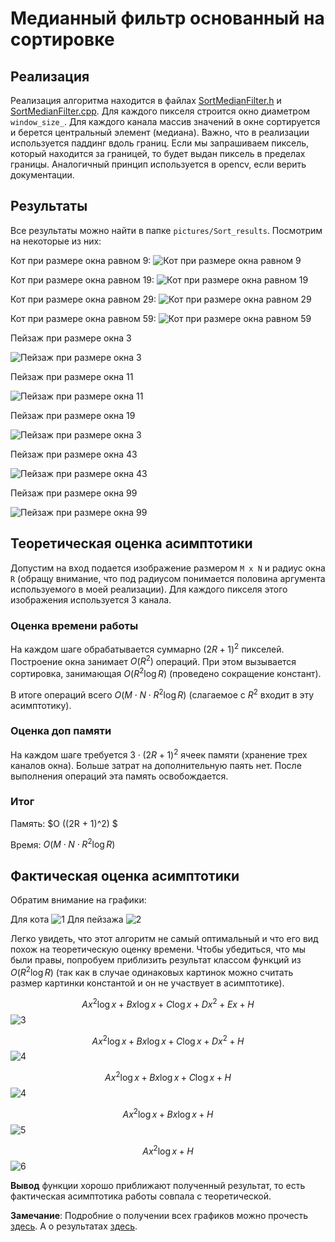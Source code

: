 # Медианный фильтр основанный на сортировке

## Реализация

Реализация алгоритма находится в файлах [SortMedianFilter.h](../include/Filters/SortMedianFilter.h) и [SortMedianFilter.сpp](../include/Filters/SortMedianFilter.cpp). Для каждого пикселя строится окно диаметром `window_size_`. Для каждого канала массив значений в окне сортируется и берется центральный элемент (медиана). Важно, что в реализации используется паддинг вдоль границ. Если мы запрашиваем пиксель, который находится за границей, то будет выдан пиксель в пределах границы. Аналогичный принцип используется в opencv, если верить документации.

## Результаты

Все результаты можно найти в папке `pictures/Sort_results`. Посмотрим на некоторые из них:

Кот при размере окна равном 9:
![Кот при размере окна равном 9](../pictures/Sort_results/Cat_picture_9.jpeg)

Кот при размере окна равном 19:
![Кот при размере окна равном 19](../pictures/Sort_results/Cat_picture_19.jpeg)

Кот при размере окна равном 29:
![Кот при размере окна равном 29](../pictures/Sort_results/Cat_picture_29.jpeg)

Кот при размере окна равном 59:
![Кот при размере окна равном 59](../pictures/Sort_results/Cat_picture_59.jpeg)

Пейзаж при размере окна 3

![Пейзаж при размере окна 3](../pictures/Sort_results/Landscape_3.jpeg)

Пейзаж при размере окна 11

![Пейзаж при размере окна 11](../pictures/Sort_results/Landscape_11.jpeg)

Пейзаж при размере окна 19

![Пейзаж при размере окна 3](../pictures/Sort_results/Landscape_19.jpeg)

Пейзаж при размере окна 43

![Пейзаж при размере окна 43](../pictures/Sort_results/Landscape_43.jpeg)

Пейзаж при размере окна 99

![Пейзаж при размере окна 99](../pictures/Sort_results/Landscape_99.jpeg)



## Теоретическая оценка асимптотики

Допустим на вход подается изображение размером `M x N` и радиус окна `R` (обращу внимание, что под радиусом понимается половина аргумента используемого в моей реализации). Для каждого пикселя этого изображения используется 3 канала. 

### Оценка времени работы

На каждом шаге обрабатывается суммарно $(2R + 1)^2$ пикселей. Построение окна занимает $O(R^2)$ операций. При этом вызывается сортировка, занимающая $O(R^2 \log R)$ (проведено сокращение констант).

В итоге операций всего $O(M\cdot N \cdot R^2 \log R)$ (слагаемое с $R^2$ входит в эту асимптотику).

### Оценка доп памяти
На каждом шаге требуется $3 \cdot (2R + 1)^2$ ячеек памяти (хранение трех каналов окна). Больше затрат на дополнительную паять нет. После выполнения операций эта память освобождается.

### Итог
Память: $O ((2R + 1)^2) $

Время: $O(M\cdot N \cdot R^2 \log R)$ 

## Фактическая оценка асимптотики

Обратим внимание на графики:

Для кота
![1](../tests_results/plots/cat.jpg)
Для пейзажа
![2](../tests_results/plots/landscape.jpg)

Легко увидеть, что этот алгоритм не самый оптимальный и что его вид похож на теоретическую оценку времени. Чтобы убедиться, что мы были правы, попробуем приблизить результат классом функций из $O(R^2 \log R)$ (так как в случае одинаковых картинок можно считать размер картинки константой и он не участвует в асимптотике).


$$Ax^2 \log x + Bx\log x + C\log x + D x^2 + Ex + H$$
![3](../tests_results/plots/Sort_land_approx_1.jpg)

$$Ax^2 \log x + Bx\log x + C\log x + D x^2 + H$$
![4](../tests_results/plots/Sort_land_approx_2.jpg)

$$Ax^2 \log x + Bx\log x + C\log x + H$$
![4](../tests_results/plots/Sort_land_approx_3.jpg)

$$Ax^2 \log x + Bx\log x + H$$
![5](../tests_results/plots/Sort_land_approx_4.jpg)

$$Ax^2 \log x + H$$
![6](../tests_results/plots/Sort_land_approx_5.jpg)

**Вывод** функции хорошо приближают полученный результат, то есть фактическая асимптотика работы совпала с теоретической.

__Замечание__: Подробние о получении всех графиков можно прочесть [здесь](./Tests.md). А о результатах [здесь](./Results.md).
